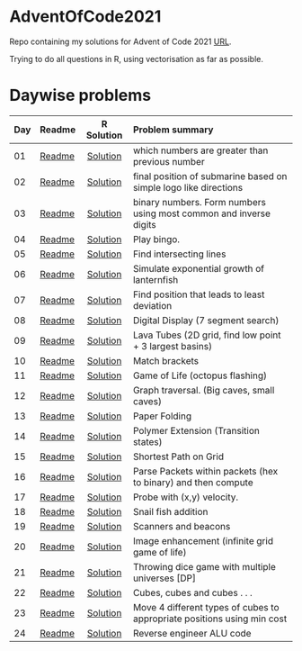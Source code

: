 # AdventOfCode2021

Repo containing my solutions for Advent of Code 2021 [URL](https://adventofcode.com/2021). 

Trying to do all questions in R, using vectorisation as far as possible. 

# Daywise problems



Day  | Readme                                 | R Solution                     | Problem summary
:--- | :-------                               | :----------:                   | :---------------
01   | [Readme](./Day01/day%201%20readme.md)  | [Solution](./Day01/solution.R) | which numbers are greater than previous number
02   | [Readme](./Day02/day%202%20readme.md)  | [Solution](./Day02/solution.R) | final position of submarine based on simple logo like directions
03   | [Readme](./Day03/day%203%20readme.md)  | [Solution](./Day03/solution.R) | binary numbers. Form numbers using most common and inverse digits
04   | [Readme](./Day04/day%204%20readme.md)  | [Solution](./Day04/solution.R) | Play bingo.
05   | [Readme](./Day05/day%205%20readme.md)  | [Solution](./Day05/solution.R) | Find intersecting lines
06   | [Readme](./Day06/day%206%20readme.md)  | [Solution](./Day06/solution.R) | Simulate exponential growth of lanternfish
07   | [Readme](./Day07/day%207%20readme.md)  | [Solution](./Day07/solution.R) | Find position that leads to least deviation
08   | [Readme](./Day08/day%208%20readme.md)  | [Solution](./Day08/solution.R) | Digital Display (7 segment search)
09   | [Readme](./Day09/day%209%20readme.md)  | [Solution](./Day09/solution.R) | Lava Tubes (2D grid, find low point + 3 largest basins)
10   | [Readme](./Day10/day%2010%20readme.md) | [Solution](./Day10/solution.R) | Match brackets
11   | [Readme](./Day11/day%2011%20readme.md) | [Solution](./Day11/solution.R) | Game of Life (octopus flashing)
12   | [Readme](./Day12/day%2012%20readme.md) | [Solution](./Day12/solution.R) | Graph traversal. (Big caves, small caves)
13   | [Readme](./Day13/day%2013%20readme.md) | [Solution](./Day13/solution.R) | Paper Folding
14   | [Readme](./Day14/day%2014%20readme.md) | [Solution](./Day14/solution.R) | Polymer Extension (Transition states)
15   | [Readme](./Day15/day%2015%20readme.md) | [Solution](./Day15/solution.R) | Shortest Path on Grid
16   | [Readme](./Day16/day%2016%20readme.md) | [Solution](./Day16/solution.R) | Parse Packets within packets (hex to binary) and then compute
17   | [Readme](./Day17/day%2017%20readme.md) | [Solution](./Day17/solution.R) | Probe with (x,y) velocity.
18   | [Readme](./Day18/day%2018%20readme.md) | [Solution](./Day18/solution.R) | Snail fish addition
19   | [Readme](./Day19/day%2019%20readme.md) | [Solution](./Day19/solution.R) | Scanners and beacons
20   | [Readme](./Day20/day%2020%20readme.md) | [Solution](./Day20/solution.R) | Image enhancement (infinite grid game of life)
21   | [Readme](./Day21/day%2021%20readme.md) | [Solution](./Day21/solution.R) | Throwing dice game with multiple universes [DP]
22   | [Readme](./Day22/day%2022%20readme.md) | [Solution](./Day22/solution.R) | Cubes, cubes and cubes . . .
23   | [Readme](./Day23/day%2023%20readme.md) | [Solution](./Day23/solution.R) | Move 4 different types of cubes to appropriate positions using min cost
24   | [Readme](./Day24/day%2024%20readme.md) | [Solution](./Day24/solution.R) | Reverse engineer ALU code
